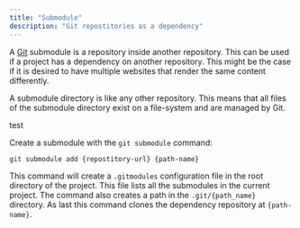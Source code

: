 ```yaml
---
title: "Submodule"
description: "Git repostitories as a dependency"
---
```


A [Git](git) submodule is a repository inside another repository.
This can be used if a project has a dependency on another repository.
This might be the case if it is desired to have multiple websites
that render the same content differently.

A submodule directory is like any other repository.
This means that all files of the submodule directory
exist on a file-system and are managed by Git. 

test

Create a submodule with the `git submodule` command:

```sh
git submodule add {repostitory-url} {path-name}
```

This command will create a `.gitmodules` configuration file in
the root directory of the project.
This file lists all the submodules in the current project.
The command also creates a path in the `.git/{path_name}` directory.
As last this command clones the dependency repository at `{path-name}`.
